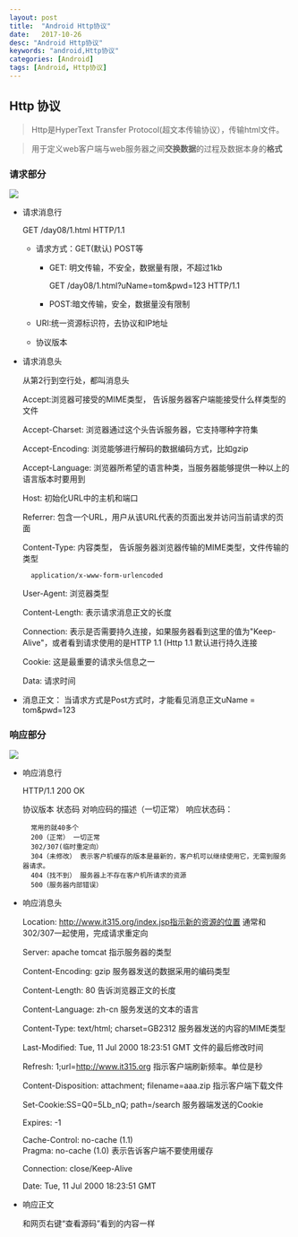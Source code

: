 ```yaml
---
layout: post
title:  "Android Http协议"
date:   2017-10-26
desc: "Android Http协议"
keywords: "android,Http协议"
categories: [Android]
tags: [Android, Http协议]
---
```


## Http 协议

> Http是HyperText Transfer Protocol(超文本传输协议），传输html文件。

> 用于定义web客户端与web服务器之间**交换数据**的过程及数据本身的**格式**

### 请求部分

<img src="{{'/客户端请求的信息' | prepend: site.img_path}}"/>

* 请求消息行

	GET /day08/1.html HTTP/1.1

	* 请求方式：GET(默认) POST等

		* GET: 明文传输，不安全，数据量有限，不超过1kb
			
			GET /day08/1.html?uName=tom&pwd=123 HTTP/1.1
	
		* POST:暗文传输，安全，数据量没有限制
		
	* URI:统一资源标识符，去协议和IP地址
	
	* 协议版本

* 请求消息头

	从第2行到空行处，都叫消息头

	Accept:浏览器可接受的MIME类型， 告诉服务器客户端能接受什么样类型的文件

	Accept-Charset: 浏览器通过这个头告诉服务器，它支持哪种字符集

	Accept-Encoding: 浏览能够进行解码的数据编码方式，比如gzip

	Accept-Language: 浏览器所希望的语言种类，当服务器能够提供一种以上的语言版本时要用到

	Host: 初始化URL中的主机和端口

	Referrer: 包含一个URL，用户从该URL代表的页面出发并访问当前请求的页面

	Content-Type: 内容类型， 告诉服务器浏览器传输的MIME类型，文件传输的类型

		application/x-www-form-urlencoded

	User-Agent: 浏览器类型

	Content-Length: 表示请求消息正文的长度

	Connection: 表示是否需要持久连接，如果服务器看到这里的值为"Keep-Alive"，或者看到请求使用的是HTTP 1.1 (Http 1.1 默认进行持久连接

	Cookie: 这是最重要的请求头信息之一

	Data: 请求时间

* 消息正文： 当请求方式是Post方式时，才能看见消息正文uName = tom&pwd=123

### 响应部分

![](../图片/服务器发送给客户端的信息.png)

* 响应消息行

	HTTP/1.1 200 OK

	协议版本  状态码  对响应码的描述（一切正常）
	响应状态码：

		常用的就40多个
		200（正常） 一切正常
		302/307(临时重定向）
		304（未修改） 表示客户机缓存的版本是最新的，客户机可以继续使用它，无需到服务器请求。
		404（找不到） 服务器上不存在客户机所请求的资源
		500（服务器内部错误）
* 响应消息头

	Location: http://www.it315.org/index.jsp指示新的资源的位置
 		通常和302/307一起使用，完成请求重定向

	Server: apache tomcat  指示服务器的类型

	Content-Encoding:  gzip   服务器发送的数据采用的编码类型

	Content-Length: 80 告诉浏览器正文的长度

	Content-Language: zh-cn   服务发送的文本的语言

	Content-Type: text/html; charset=GB2312  服务器发送的内容的MIME类型

	Last-Modified: Tue, 11 Jul 2000 18:23:51 GMT  文件的最后修改时间

	Refresh: 1;url=http://www.it315.org  指示客户端刷新频率。单位是秒

	Content-Disposition: attachment; filename=aaa.zip  指示客户端下载文件

	Set-Cookie:SS=Q0=5Lb_nQ; path=/search 服务器端发送的Cookie

	Expires: -1

	Cache-Control: no-cache (1.1)  
	Pragma: no-cache   (1.0)  表示告诉客户端不要使用缓存

	Connection: close/Keep-Alive   

	Date: Tue, 11 Jul 2000 18:23:51 GMT

* 响应正文

	和网页右键“查看源码”看到的内容一样

